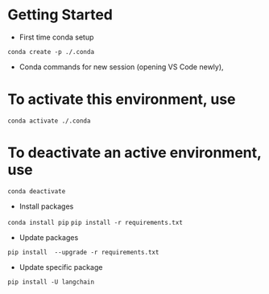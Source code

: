 # Getting Started

- First time conda setup

```
conda create -p ./.conda
```

- Conda commands for new session (opening VS Code newly),

# To activate this environment, use

```
conda activate ./.conda
```
# To deactivate an active environment, use

```
conda deactivate
```

- Install packages

```conda install pip```
```pip install -r requirements.txt```

- Update packages
```
pip install  --upgrade -r requirements.txt
```

- Update specific package

```
pip install -U langchain
```
